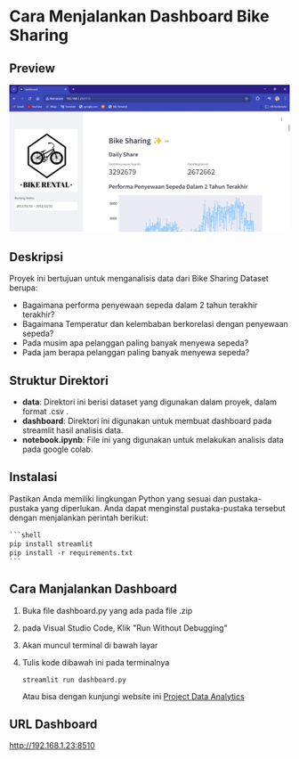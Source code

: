 # Cara Menjalankan Dashboard Bike Sharing

## Preview
![Bike Sharing Dashboard Streamlit Preview](https://github.com/jihancamilla24/Bike-Sharing-Analisis-Data/blob/main/preview.png?raw=true)

## Deskripsi

Proyek ini bertujuan untuk menganalisis data dari Bike Sharing Dataset berupa:
- Bagaimana performa penyewaan sepeda dalam 2 tahun terakhir terakhir?
- Bagaimana Temperatur dan kelembaban berkorelasi dengan penyewaan sepeda?
- Pada musim apa pelanggan paling banyak menyewa sepeda?
- Pada jam berapa pelanggan paling banyak menyewa sepeda?

## Struktur Direktori

- **data**: Direktori ini berisi dataset yang digunakan dalam proyek, dalam format .csv .
- **dashboard**: Direktori ini digunakan untuk membuat dashboard pada streamlit hasil analisis data.
- **notebook.ipynb**: File ini yang digunakan untuk melakukan analisis data pada google colab.

## Instalasi

Pastikan Anda memiliki lingkungan Python yang sesuai dan pustaka-pustaka yang diperlukan. Anda dapat menginstal pustaka-pustaka tersebut dengan menjalankan perintah berikut:

    ```shell
    pip install streamlit
    pip install -r requirements.txt
    ```

## Cara Manjalankan Dashboard

1. Buka file dashboard.py yang ada pada file .zip
2. pada Visual Studio Code, Klik "Run Without Debugging"
3. Akan muncul terminal di bawah layar
4. Tulis kode dibawah ini pada terminalnya

    ```shell
    streamlit run dashboard.py
    ```
    Atau bisa dengan kunjungi website ini [Project Data Analytics](http://192.168.1.23:8510)

## URL Dashboard

http://192.168.1.23:8510
